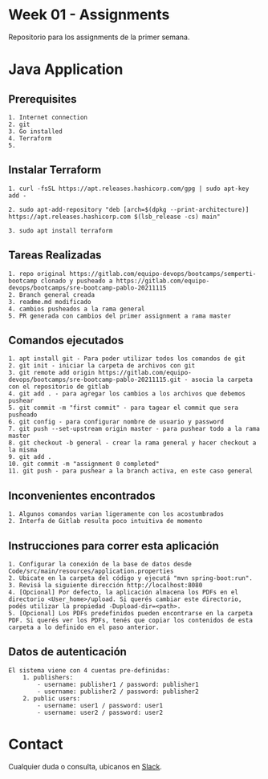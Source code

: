 # Week 01 - Assignments
Repositorio para los assignments de la primer semana.

# Java Application

## Prerequisites

	1. Internet connection
	2. git
	3. Go installed
	4. Terraform
	5. 

## Instalar Terraform

	1. curl -fsSL https://apt.releases.hashicorp.com/gpg | sudo apt-key add -

	2. sudo apt-add-repository "deb [arch=$(dpkg --print-architecture)] https://apt.releases.hashicorp.com $(lsb_release -cs) main"

	3. sudo apt install terraform

## Tareas Realizadas

	1. repo original https://gitlab.com/equipo-devops/bootcamps/semperti-bootcamp clonado y pusheado a https://gitlab.com/equipo-devops/bootcamps/sre-bootcamp-pablo-20211115	
	2. Branch general creada
	3. readme.md modificado 
	4. cambios pusheados a la rama general
	5. PR generada con cambios del primer assignment a rama master

## Comandos ejecutados

	1. apt install git - Para poder utilizar todos los comandos de git
	2. git init - iniciar la carpeta de archivos con git
	3. git remote add origin https://gitlab.com/equipo-devops/bootcamps/sre-bootcamp-pablo-20211115.git - asocia la carpeta con el repositorio de gitlab
	4. git add . - para agregar los cambios a los archivos que debemos pushear
	5. git commit -m "first commit" - para tagear el commit que sera pusheado
	6. git config - para configurar nombre de usuario y password
	7. git push --set-upstream origin master - para pushear todo a la rama master
	8. git checkout -b general - crear la rama general y hacer checkout a la misma
	9. git add .
	10. git commit -m "assignment 0 completed"
	11. git push - para pushear a la branch activa, en este caso general



## Inconvenientes encontrados

	1. Algunos comandos varian ligeramente con los acostumbrados
	2. Interfa de Gitlab resulta poco intuitiva de momento

## Instrucciones para correr esta aplicación

	1. Configurar la conexión de la base de datos desde Code/src/main/resources/application.properties
	2. Ubicate en la carpeta del código y ejecutá "mvn spring-boot:run".
	3. Revisá la siguiente dirección http://localhost:8080
	4. [Opcional] Por defecto, la aplicación almacena los PDFs en el directorio <User_home>/upload. Si querés cambiar este directorio, podés utilizar la propiedad -Dupload-dir=<path>.
	5. [Opcional] Los PDFs predefinidos pueden encontrarse en la carpeta PDF. Si querés ver los PDFs, tenés que copiar los contenidos de esta carpeta a lo definido en el paso anterior.
	
## Datos de autenticación

	El sistema viene con 4 cuentas pre-definidas:
		1. publishers:
			- username: publisher1 / password: publisher1
			- username: publisher2 / password: publisher2
		2. public users:
			- username: user1 / password: user1
			- username: user2 / password: user2
            
# Contact

Cualquier duda o consulta, ubicanos en [Slack](https://semperti.slack.com).
